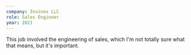 ```yaml
---
company: Invinex LLC
role: Sales Engineer
year: 2021
---
```


This job involved the engineering of sales, which I'm not totally sure what that means, but it's important.
